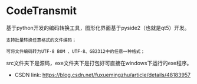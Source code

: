 # CodeTransmit
基于python开发的编码转换工具，图形化界面基于pyside2（也就是qt5）开发。 

    支持批量转换任意格式的文件编码；
  
    可将文件编码转为UTF-8 BOM 、UTF-8、GB2312中的任意一种格式；
  
  src文件夹下是源码，exe文件夹下是打包好可直接在windows下运行的exe程序。
  
  
- CSDN link: https://blog.csdn.net/fuxuemingzhu/article/details/48183957
